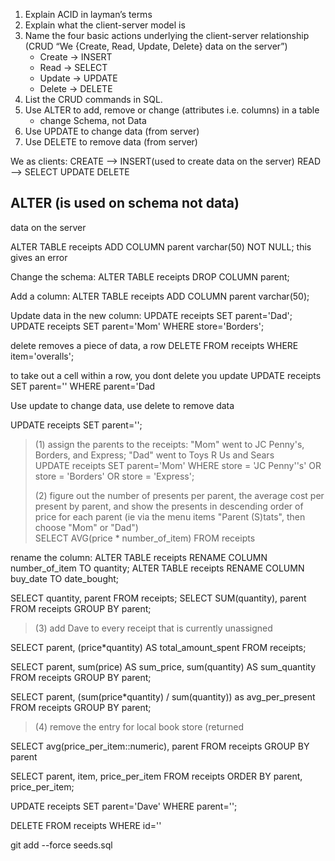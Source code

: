 1. Explain ACID in layman’s terms
  2. Explain what the client-server model is
  3. Name the four basic actions underlying the client-server relationship (CRUD “We {Create, Read, Update, Delete} data on the server”)
      * Create -> INSERT
      * Read -> SELECT
      * Update -> UPDATE
      * Delete -> DELETE
  4. List the CRUD commands in SQL.
  5. Use ALTER to add, remove or change (attributes i.e. columns) in a table
      * change Schema, not Data
  6. Use UPDATE to change data (from server)
  7. Use DELETE to remove data (from server)

We as clients:
CREATE --> INSERT(used to create data on the server)
READ  --> SELECT
UPDATE 
DELETE

ALTER (is used on schema not data)
--
data on the server


ALTER TABLE receipts ADD COLUMN parent varchar(50) NOT NULL;
this gives an error

Change the schema:
ALTER TABLE receipts DROP COLUMN parent;

Add a column:
ALTER TABLE receipts ADD COLUMN parent varchar(50);

Update data in the new column:
UPDATE receipts SET parent='Dad';
UPDATE receipts SET parent='Mom' WHERE store='Borders';

delete removes a piece of data, a row
DELETE FROM receipts WHERE item='overalls';

to take out a cell within a row, you dont delete you update
UPDATE receipts SET parent='' WHERE parent='Dad

Use update to change data, use delete to remove data

UPDATE receipts SET parent='';

>(1) assign the parents to the receipts: "Mom" went to JC Penny's, Borders, and Express; "Dad" went to Toys R Us and Sears  
UPDATE receipts SET parent='Mom' WHERE store = 'JC Penny''s' OR store = 'Borders' OR store = 'Express';
>  
>(2) figure out the number of presents per parent, the average cost per present by parent, and show the presents in descending order of price for each parent (ie via the menu items "Parent (S)tats", then choose "Mom" or "Dad")  
SELECT AVG(price * number_of_item) FROM receipts 

rename the column:
ALTER TABLE receipts RENAME COLUMN number_of_item TO quantity;
ALTER TABLE receipts RENAME COLUMN buy_date TO date_bought;

SELECT quantity, parent FROM receipts;
SELECT SUM(quantity), parent FROM receipts GROUP BY parent;
>  
>(3) add Dave to every receipt that is currently unassigned
>
SELECT parent, (price*quantity) AS total_amount_spent FROM receipts;


SELECT parent, sum(price) AS sum_price, sum(quantity) AS sum_quantity FROM receipts GROUP BY parent;

SELECT parent, (sum(price*quantity) / sum(quantity)) as avg_per_present FROM receipts GROUP BY parent;  

>(4) remove the entry for local book store (returned

SELECT avg(price_per_item::numeric), parent FROM receipts GROUP BY parent 

SELECT parent, item, price_per_item FROM receipts  ORDER BY parent, price_per_item;

UPDATE receipts SET parent='Dave' WHERE parent='';

DELETE FROM receipts WHERE id=''

git add --force seeds.sql















